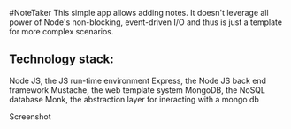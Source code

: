 #NoteTaker
This simple app allows adding notes.
It doesn't leverage all power of Node's non-blocking, event-driven I/O and thus is just a template for more complex scenarios. 

## Technology stack:
Node JS, the JS run-time environment
Express, the Node JS back end framework
Mustache, the web template system
MongoDB, the NoSQL database
Monk, the abstraction layer for ineracting with a mongo db


Screenshot